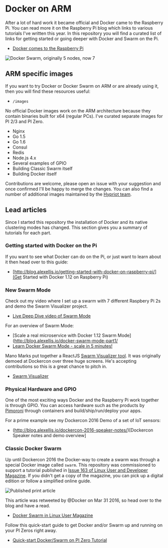 Docker on ARM
=================

After a lot of hard work it became official and Docker came to the Raspberry Pi. You can read more it on the Raspberry Pi blog which links to various tutorials I've written this year. In this repository you will find a curated list of links for getting started or going deeper with Docker and Swarm on the Pi. 

* [Docker comes to the Raspberry Pi](https://www.raspberrypi.org/blog/docker-comes-to-raspberry-pi/)

![Docker Swarm, originally 5 nodes, now 7](http://blog.alexellis.io/content/images/2016/03/12751465_202678110091142_997768928_n.jpg)

## ARM specific images

If you want to try Docker or Docker Swarm on ARM or are already using it, then you will find these resources useful:

* `/images`

No official Docker images work on the ARM architecture because they contain binaries built for x64 (regular PCs). I've curated separate images for PI 2/3 and PI Zero.

* Nginx
* Go 1.5
* Go 1.6
* Consul
* Redis
* Node.js 4.x
* Several examples of GPIO
* Building Classic Swarm itself
* Building Docker itself

Contributions are welcome, please open an issue with your suggestion and once confirmed I'll be happy to merge the changes. You can also find a number of additional images maintained by the [Hypriot team](https://twitter.com/hypriottweets).

## Lead articles

Since I started this repository the installation of Docker and its native clustering modes has changed. This section gives you a summary of tutorials for each part.  

### Getting started with Docker on the Pi

If you want to see what Docker can do on the Pi, or just want to learn about it then head over to this guide:

* [http://blog.alexellis.io/getting-started-with-docker-on-raspberry-pi/](Get Started with Docker 1.12 on Raspberry Pi)

### New Swarm Mode

Check out my video where I set up a swarm with 7 different Raspbery Pi 2s and demo the Swarm Visualizer project.

* [Live Deep Dive video of Swarm Mode](http://blog.alexellis.io/live-deep-dive-pi-swarm/)

For an overview of Swarm Mode:

* [Scale a real microservice with Docker 1.12 Swarm Mode](http://blog.alexellis.io/docker-swarm-mode-part1/
* [Learn Docker Swarm Mode - scale in 5 minutes!](http://blog.alexellis.io/microservice-swarm-mode/)

Mano Marks put together a ReactJS [Swarm Visualizer tool](https://github.com/ManoMarks/docker-swarm-visualizer). It was originally demoed at Dockercon over three huge screens. He's accepting contributions so this is a great chance to pitch in.

* [Swarm Visualizer](https://github.com/ManoMarks/docker-swarm-visualizer)

### Physical Hardware and GPIO

One of the most exciting ways Docker and the Raspberry Pi work together is through GPIO. You can access hardware such as the products by [Pimoroni](https://shop.pimoroni.com) through containers and build/ship/run/deploy your apps.

For a prime example see my Dockercon 2016 Demo of a set of IoT sensors:

* (http://blog.alexellis.io/dockercon-2016-speaker-notes/)[Dockercon Speaker notes and demo overview]

### Classic Docker Swarm

Up until Dockercon 2016 the Docker-way to create a swarm was through a special Docker image called `swarm`. This repository was commissioned to support a tutorial published in [Issue 163 of Linux User and Developer Magazine](https://www.imagineshop.co.uk/magazines/linuxuser/linux-user-and-developer-issue-163.html). If you didn't get a copy of the magazine, you can pick up a digital edition or follow a simplified online guide.

![Published print article](http://blog.alexellis.io/content/images/2016/03/magazine_thumbnail.png)

This article was retweeted by @Docker on Mar 31 2016, so head over to the blog and have a read.

* [Docker Swarm in Linux User Magazine](http://blog.alexellis.io/linux-user-developer-magazine/)

Follow this quick-start guide to get Docker and/or Swarm up and running on your PI Zeros right away.

* [Quick-start Docker/Swarm on PI Zero Tutorial](ZERO.md)

